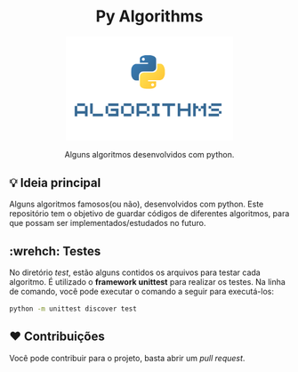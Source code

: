 <h1 align="center">Py Algorithms</h1>

<p align="center">
    <img width=300 src="./logo.png" />
</p>

<p align="center">Alguns algoritmos desenvolvidos com python.</p>

## :bulb: Ideia principal

Alguns algoritmos famosos(ou não), desenvolvidos com python. Este repositório tem o objetivo de guardar códigos de diferentes algoritmos, para que possam ser implementados/estudados no futuro.

## :wrehch: Testes

No diretório *test*, estão alguns contidos os arquivos para testar cada algoritmo.
É utilizado o **framework unittest** para realizar os testes.
Na linha de comando, você pode executar o comando a seguir para executá-los:

```bash
python -m unittest discover test
```

## :heart: Contribuições

Você pode contribuir para o projeto, basta abrir um *pull request*.
